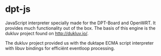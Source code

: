 dpt-js
======

JavaScript interpreter specially made for the DPT-Board and OpenWRT. It provides
much functionality out of the box. The basis of this engine is the dukluv project
found on <http://dukluv.io/>. 

The dukluv project provided us with the duktape ECMA script interpreter with libuv
bindings for efficiënt eventloop processing.
